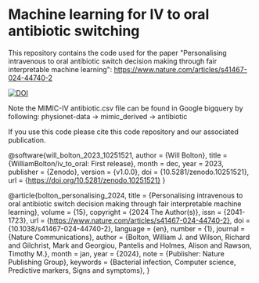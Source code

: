 # Machine learning for IV to oral antibiotic switching
This repository contains the code used for the paper "Personalising intravenous to oral antibiotic switch decision making through fair interpretable machine learning": https://www.nature.com/articles/s41467-024-44740-2 

[![DOI](https://zenodo.org/badge/DOI/10.5281/zenodo.10251521.svg)](https://doi.org/10.5281/zenodo.10251521)

Note the MIMIC-IV antibiotic.csv file can be found in Google bigquery by following: physionet-data -> mimic_derived -> antibiotic

If you use this code please cite this code repository and our associated publication. 

@software{will_bolton_2023_10251521,
  author       = {Will Bolton},
  title        = {WilliamBolton/iv\_to\_oral: First release},
  month        = dec,
  year         = 2023,
  publisher    = {Zenodo},
  version      = {v1.0.0},
  doi          = {10.5281/zenodo.10251521},
  url          = {https://doi.org/10.5281/zenodo.10251521}
}

@article{bolton_personalising_2024,
	title = {Personalising intravenous to oral antibiotic switch decision making through fair interpretable machine learning},
	volume = {15},
	copyright = {2024 The Author(s)},
	issn = {2041-1723},
	url = {https://www.nature.com/articles/s41467-024-44740-2},
	doi = {10.1038/s41467-024-44740-2},
	language = {en},
	number = {1},
	journal = {Nature Communications},
	author = {Bolton, William J. and Wilson, Richard and Gilchrist, Mark and Georgiou, Pantelis and Holmes, Alison and Rawson, Timothy M.},
	month = jan,
	year = {2024},
	note = {Publisher: Nature Publishing Group},
	keywords = {Bacterial infection, Computer science, Predictive markers, Signs and symptoms},
}
